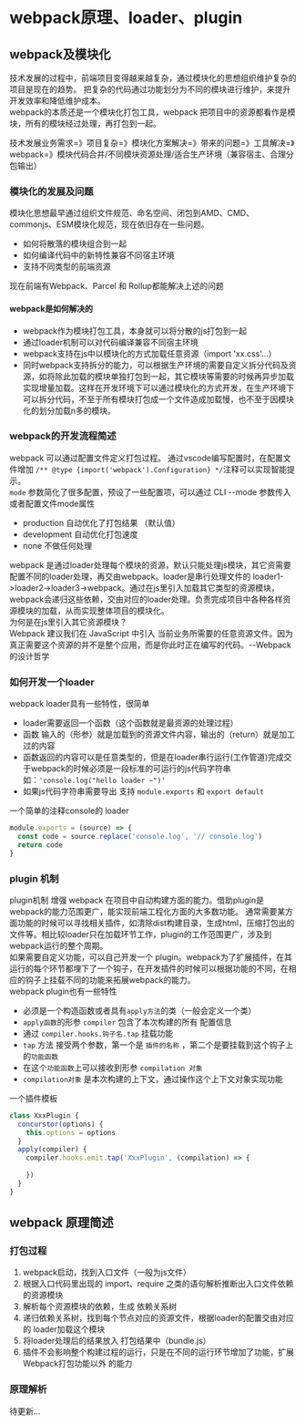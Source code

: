 # webpack原理、loader、plugin
## webpack及模块化

技术发展的过程中，前端项目变得越来越复杂，通过模块化的思想组织维护复杂的项目是现在的趋势。
把复杂的代码通过功能划分为不同的模块进行维护，来提升开发效率和降低维护成本。  
webpack的本质还是一个模块化打包工具，webpack 把项目中的资源都看作是模块，所有的模块经过处理，再打包到一起。  

技术发展业务需求=》项目复杂=》模块化方案解决=》带来的问题=》工具解决=》webpack=》模块代码合并/不同模块资源处理/适合生产环境（兼容宿主、合理分包输出）

### 模块化的发展及问题

模块化思想最早通过组织文件规范、命名空间、闭包到AMD、CMD、commonjs、ESM模块化规范，现在依旧存在一些问题。
+ 如何将散落的模块组合到一起
+ 如何编译代码中的新特性兼容不同宿主环境
+ 支持不同类型的前端资源  

现在前端有Webpack、Parcel 和 Rollup都能解决上述的问题
#### webpack是如何解决的  
+ webpack作为模块打包工具，本身就可以将分散的js打包到一起
+ 通过loader机制可以对代码编译兼容不同宿主环境
+ webpack支持在js中以模块化的方式加载任意资源（import 'xx.css'...）
+ 同时webpack支持拆分的能力，可以根据生产环境的需要自定义拆分代码及资源，如将除此加载的模块单独打包到一起，其它模块等需要的时候再异步加载实现增量加载。这样在开发环境下可以通过模块化的方式开发，在生产环境下可以拆分代码，不至于所有模块打包成一个文件造成加载慢，也不至于因模块化的划分加载n多的模块。

### webpack的开发流程简述
webpack 可以通过配置文件定义打包过程。 通过vscode编写配置时，在配置文件增加 `/** @type {import('webpack').Configuration} */`注释可以实现智能提示。  
`mode` 参数简化了很多配置，预设了一些配置项，可以通过 CLI --mode 参数传入或者配置文件mode属性
+ production 自动优化了打包结果 （默认值）
+ development 自动优化打包速度
+ none 不做任何处理

webpack 是通过loader处理每个模块的资源，默认只能处理js模块，其它资需要配置不同的loader处理，再交由webpack。loader是串行处理文件的 loader1->loader2->loader3->webpack。通过在js里引入加载其它类型的资源模块，webpack会递归这些依赖，交由对应的loader处理。负责完成项目中各种各样资源模块的加载，从而实现整体项目的模块化。  
为何是在js里引入其它资源模块？  
Webpack 建议我们在 JavaScript 中引入 当前业务所需要的任意资源文件。因为真正需要这个资源的并不是整个应用，而是你此时正在编写的代码。--Webpack 的设计哲学

### 如何开发一个loader
webpack loader具有一些特性，很简单
+ loader需要返回一个函数（这个函数就是最资源的处理过程）
+ 函数 输入的（形参）就是加载到的资源文件内容，输出的（return）就是加工过的内容
+ 函数返回的内容可以是任意类型的，但是在loader串行运行(工作管道)完成交于webpack的时候必须是一段标准的可运行的js代码字符串如：`'console.log("hello loader ~")'`
+ 如果js代码字符串需要导出 支持 `module.exports` 和 `export default`

一个简单的注释console的 loader 
```js
module.exports = (source) => {
  const code = source.replace('console.log', '// console.log')
  return code
}
```

### plugin 机制
plugin机制 增强 webpack 在项目中自动构建方面的能力。借助plugin是webpack的能力范围更广，能实现前端工程化方面的大多数功能。
通常需要某方面功能的时候可以寻找相关插件，如清除dist构建目录，生成html，压缩打包出的文件等。相比较loader只在加载环节工作，plugin的工作范围更广，涉及到webpack运行的整个周期。  
如果需要自定义功能，可以自己开发一个 plugin。webpack为了扩展插件，在其运行的每个环节都埋下了一个钩子，在开发插件的时候可以根据功能的不同，在相应的钩子上挂载不同的功能来拓展webpack的能力。  
webpack plugin也有一些特性
+ 必须是一个构造函数或者具有`apply方法`的类（一般会定义一个类）
+ `apply函数`的形参 `compiler` 包含了本次构建的所有 配置信息
+ 通过 `compiler.hooks.钩子名.tap` 挂载功能
+ `tap` 方法 接受两个参数，第一个是 `插件的名称` ，第二个是要挂载到这个钩子上的`功能函数`
+ 在这个`功能函数`上可以接收到形参 `compilation 对象`
+ `compilation对象` 是本次构建的上下文，通过操作这个上下文对象实现功能

一个插件模板  
```js
class XxxPlugin {
  concurstor(options) {
    this.options = options
  }
  apply(compiler) {
    compiler.hooks.emit.tap('XxxPlugin', (compilation) => {
      
    })
  }
}
```

## webpack 原理简述

### 打包过程
1. webpack启动，找到入口文件（一般为js文件）
2. 根据入口代码里出现的 import、require 之类的语句解析推断出入口文件依赖的资源模块
3. 解析每个资源模块的依赖，生成 依赖关系树
4. 递归依赖关系树，找到每个节点对应的资源文件，根据loader的配置交由对应的 loader加载这个模块
5. 将loader处理后的结果放入 打包结果中（bundle.js）
6. 插件不会影响整个构建过程的运行，只是在不同的运行环节增加了功能，扩展 Webpack打包功能以外 的能力


### 原理解析
待更新...

